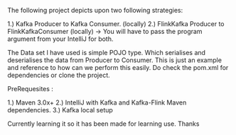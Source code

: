 The following project depicts upon two following strategies:

1.) Kafka Producer to Kafka Consumer. (locally)
2.) FlinkKafka Producer to FlinkKafkaConsumer (locally) -> You will have to pass the program argument from your IntelliJ for both.

The Data set I have used is simple POJO type. Which serialises and deserialises the data from Producer to Consumer.
This is just an example and reference to how can we perform this easily. Do check the pom.xml for dependencies or clone the project.

PreRequesites :

1.) Maven 3.0x+
2.) IntelliJ with Kafka and Kafka-Flink Maven dependencies.
3.) Kafka local setup

Currently learning it so it has been made for learning use.
Thanks
